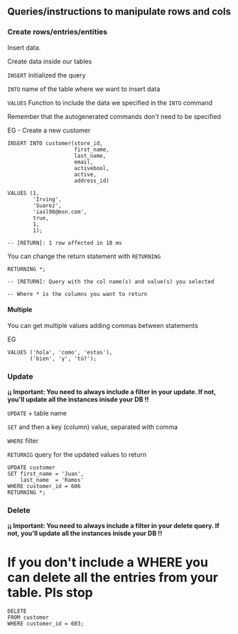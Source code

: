 ## Queries/instructions to manipulate rows and cols

### Create rows/entries/entities

Insert data.

Create data inside our tables

`INSERT` initialized the query

`INTO` name of the table where we want to insert data

`VALUES` Function to include the data we specified in the `INTO` command

Remember that the autogenerated commands don't need to be specified

EG - Create a new customer

`````postgresql
INSERT INTO customer(store_id,
                     first_name,
                     last_name,
                     email,
                     activebool,
                     active,
                     address_id)

VALUES (1,
        'Irving',
        'Suarez',
        'iasl96@msn.com',
        true,
        1,
        1);

-- [RETURN]: 1 row affected in 18 ms
``````

You can change the return statement with `RETURNING`

````postgresql
RETURNING *;

-- [RETURN]: Query with the col name(s) and value(s) you selected

-- Where * is the columns you want to return
````

#### Multiple

You can get multiple values adding commas between statements

EG

````postgresql
VALUES ('hola', 'como', 'estas'),
       ('bien', 'y', 'tú?');
````

### Update

**¡¡ Important: You need to always include a filter in your update. If not, you'll update all the instances inisde
your DB !!**

`UPDATE` + table name

`SET` and then a key (column) value, separated with comma

`WHERE` filter

`RETURNIG` query for the updated values to return

````postgresql
UPDATE customer
SET first_name = 'Juan',
    last_name  = 'Ramos'
WHERE customer_id = 606
RETURNING *;
````

### Delete

**¡¡ Important: You need to always include a filter in your delete query. If not, you'll update all the instances inisde
your DB !!**

# If you don't include a WHERE you can delete all the entries from your table. Pls stop

````postgresql
DELETE
FROM customer
WHERE customer_id = 603;
````